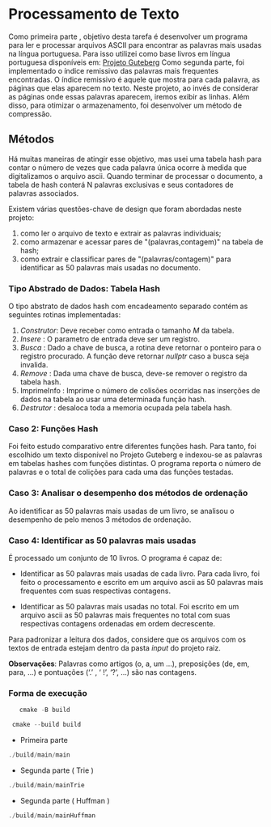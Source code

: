 # Processamento de Texto

Como primeira parte , objetivo desta tarefa é desenvolver um programa para ler e processar arquivos ASCII para encontrar as palavras mais usadas na língua portuguesa. Para isso utilizei como base livros em língua portuguesa disponíveis em:  [Projeto Guteberg](https://www.gutenberg.org/browse/languages/pt) 
Como segunda parte, foi implementado o índice remissivo das palavras mais frequentes encontradas. O índice remissivo é aquele que mostra para cada palavra, as páginas que elas aparecem no texto. Neste projeto, ao invés de considerar as páginas onde essas palavras aparecem, iremos exibir as linhas. Além disso, para otimizar o armazenamento, foi desenvolver um método de compressão.

## Métodos
Há muitas maneiras de atingir esse objetivo, mas usei uma tabela hash para contar o número de vezes que cada palavra única ocorre à medida que digitalizamos o arquivo ascii. Quando terminar de processar o documento, a tabela de hash conterá N palavras exclusivas e seus contadores de palavras associados.

Existem várias questões-chave de design que foram abordadas neste projeto: 
1. como ler o arquivo de texto e extrair as palavras individuais;
2. como armazenar e acessar pares de "(palavras,contagem)" na tabela de hash;
3. como extrair e classificar pares de "(palavras/contagem)" para identificar as 50 palavras mais usadas no documento.


### Tipo Abstrado de Dados: Tabela Hash

O tipo abstrato de dados hash com encadeamento separado contém as seguintes rotinas implementadas:
1. *Construtor*: Deve receber como entrada o tamanho *M* da tabela.
2. *Insere*    : O parametro de entrada deve ser um registro. 
3. *Busca*     : Dado a chave de busca, a rotina deve retornar o ponteiro para o registro procurado. A função deve retornar *nullptr* caso a busca seja invalida.
4. *Remove*    : Dada uma chave de busca, deve-se remover o registro da tabela hash.
5. ImprimeInfo : Imprime o número de colisões ocorridas nas inserções de dados na tabela ao usar uma determinada função hash.
6. *Destrutor* : desaloca toda a memoria ocupada pela tabela hash.

### Caso 2: Funções Hash

Foi feito estudo comparativo entre diferentes funções hash. Para tanto, foi escolhido um 
texto disponível no Projeto Guteberg e indexou-se as palavras em tabelas hashes com funções distintas. O programa reporta o número de palavras e o total de colições para cada uma das funções testadas.

### Caso 3: Analisar o desempenho dos métodos de ordenação

Ao identificar as 50 palavras mais usadas de um livro, se analisou o desempenho de pelo menos 3 métodos de ordenação. 

### Caso 4: Identificar as 50 palavras mais usadas

É processado um conjunto de 10 livros. O programa é capaz de:
  - Identificar as 50 palavras mais usadas de cada livro. Para cada livro, foi feito o processamento e escrito em um arquivo ascii as 50 palavras mais frequentes com suas respectivas contagens.

  - Identificar as 50 palavras mais usadas no total. Foi escrito em um arquivo ascii as 50 palavras mais frequentes no total com suas respectivas contagens ordenadas em ordem decrescente.

Para padronizar a leitura dos dados, considere que os arquivos com os textos de entrada estejam dentro da pasta *input* do projeto raiz.  

**Observações**:
Palavras como artigos (o, a, um …), preposições (de, em, para, …) e pontuações (‘.’ , ‘ !’, ‘?’, ...) são nas contagens. 

### Forma de execução 
 ```JavaScript
    cmake -B build
```
 ```JavaScript
  cmake --build build
```
- Primeira parte
 ```JavaScript
 ./build/main/main
```
- Segunda parte ( Trie )
 ```JavaScript
 ./build/main/mainTrie
```
- Segunda parte ( Huffman )
 ```JavaScript
 ./build/main/mainHuffman
```
